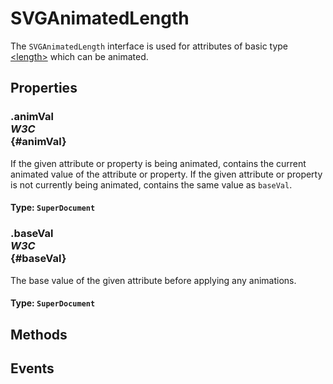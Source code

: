 # SVGAnimatedLength

<div class='overview'>The <code>SVGAnimatedLength</code> interface is used for attributes of basic type <a href="/en/SVG/Content_type#Length" title="https://developer.mozilla.org/en/SVG/Content_type#Length">&lt;length&gt;</a> which can be animated.</div>

## Properties

### .animVal <div class="specs"><i>W3C</i></div> {#animVal}

If the given attribute or property is being animated, contains the current animated value of the attribute or property. If the given attribute or property is not currently being animated, contains the same value as <code>baseVal</code>.

#### **Type**: `SuperDocument`

### .baseVal <div class="specs"><i>W3C</i></div> {#baseVal}

The base value of the given attribute before applying any animations.

#### **Type**: `SuperDocument`

## Methods

## Events
